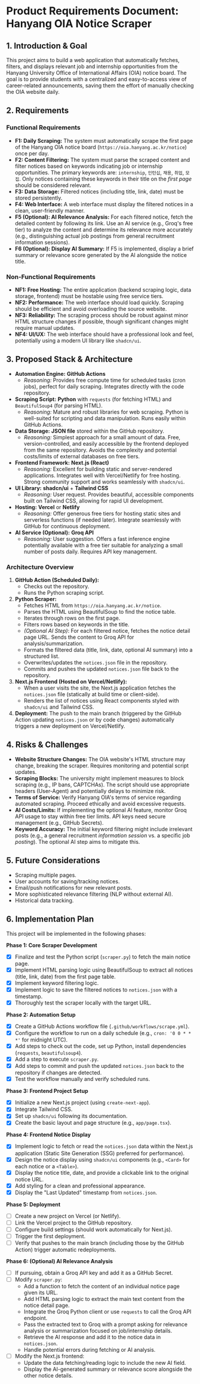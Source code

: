 # Product Requirements Document: Hanyang OIA Notice Scraper

## 1. Introduction & Goal

This project aims to build a web application that automatically fetches, filters, and displays relevant job and internship opportunities from the Hanyang University Office of International Affairs (OIA) notice board. The goal is to provide students with a centralized and easy-to-access view of career-related announcements, saving them the effort of manually checking the OIA website daily.

## 2. Requirements

### Functional Requirements

*   **F1: Daily Scraping:** The system must automatically scrape the first page of the Hanyang OIA notice board (`https://oia.hanyang.ac.kr/notice`) once per day.
*   **F2: Content Filtering:** The system must parse the scraped content and filter notices based on keywords indicating job or internship opportunities. The primary keywords are: `internship`, `인턴십`, `채용`, `취업`, `모집`. Only notices containing these keywords in their title on the *first page* should be considered relevant.
*   **F3: Data Storage:** Filtered notices (including title, link, date) must be stored persistently.
*   **F4: Web Interface:** A web interface must display the filtered notices in a clean, user-friendly manner.
*   **F5 (Optional): AI Relevance Analysis:** For each filtered notice, fetch the detailed content by following its link. Use an AI service (e.g., Groq's free tier) to analyze the content and determine its relevance more accurately (e.g., distinguishing actual job postings from general recruitment information sessions).
*   **F6 (Optional): Display AI Summary:** If F5 is implemented, display a brief summary or relevance score generated by the AI alongside the notice title.

### Non-Functional Requirements

*   **NF1: Free Hosting:** The entire application (backend scraping logic, data storage, frontend) must be hostable using free service tiers.
*   **NF2: Performance:** The web interface should load quickly. Scraping should be efficient and avoid overloading the source website.
*   **NF3: Reliability:** The scraping process should be robust against minor HTML structure changes if possible, though significant changes might require manual updates.
*   **NF4: UI/UX:** The web interface should have a professional look and feel, potentially using a modern UI library like `shadcn/ui`.

## 3. Proposed Stack & Architecture

*   **Automation Engine:** **GitHub Actions**
    *   *Reasoning:* Provides free compute time for scheduled tasks (cron jobs), perfect for daily scraping. Integrates directly with the code repository.
*   **Scraping Script:** **Python** with `requests` (for fetching HTML) and `BeautifulSoup4` (for parsing HTML).
    *   *Reasoning:* Mature and robust libraries for web scraping. Python is well-suited for scripting and data manipulation. Runs easily within GitHub Actions.
*   **Data Storage:** **JSON file** stored within the GitHub repository.
    *   *Reasoning:* Simplest approach for a small amount of data. Free, version-controlled, and easily accessible by the frontend deployed from the same repository. Avoids the complexity and potential costs/limits of external databases on free tiers.
*   **Frontend Framework:** **Next.js (React)**
    *   *Reasoning:* Excellent for building static and server-rendered applications. Integrates well with Vercel/Netlify for free hosting. Strong community support and works seamlessly with `shadcn/ui`.
*   **UI Library:** **shadcn/ui** + **Tailwind CSS**
    *   *Reasoning:* User request. Provides beautiful, accessible components built on Tailwind CSS, allowing for rapid UI development.
*   **Hosting:** **Vercel** or **Netlify**
    *   *Reasoning:* Offer generous free tiers for hosting static sites and serverless functions (if needed later). Integrate seamlessly with GitHub for continuous deployment.
*   **AI Service (Optional):** **Groq API**
    *   *Reasoning:* User suggestion. Offers a fast inference engine potentially available with a free tier suitable for analyzing a small number of posts daily. Requires API key management.

### Architecture Overview

1.  **GitHub Action (Scheduled Daily):**
    *   Checks out the repository.
    *   Runs the Python scraping script.
2.  **Python Scraper:**
    *   Fetches HTML from `https://oia.hanyang.ac.kr/notice`.
    *   Parses the HTML using BeautifulSoup to find the notice table.
    *   Iterates through rows on the first page.
    *   Filters rows based on keywords in the title.
    *   *(Optional AI Step)*: For each filtered notice, fetches the notice detail page URL. Sends the content to Groq API for analysis/summarization.
    *   Formats the filtered data (title, link, date, optional AI summary) into a structured list.
    *   Overwrites/updates the `notices.json` file in the repository.
    *   Commits and pushes the updated `notices.json` file back to the repository.
3.  **Next.js Frontend (Hosted on Vercel/Netlify):**
    *   When a user visits the site, the Next.js application fetches the `notices.json` file (statically at build time or client-side).
    *   Renders the list of notices using React components styled with `shadcn/ui` and Tailwind CSS.
4.  **Deployment:** The push to the main branch (triggered by the GitHub Action updating `notices.json` or by code changes) automatically triggers a new deployment on Vercel/Netlify.

## 4. Risks & Challenges

*   **Website Structure Changes:** The OIA website's HTML structure may change, breaking the scraper. Requires monitoring and potential script updates.
*   **Scraping Blocks:** The university might implement measures to block scraping (e.g., IP bans, CAPTCHAs). The script should use appropriate headers (User-Agent) and potentially delays to minimize risk.
*   **Terms of Service:** Verify Hanyang OIA's terms of service regarding automated scraping. Proceed ethically and avoid excessive requests.
*   **AI Costs/Limits:** If implementing the optional AI feature, monitor Groq API usage to stay within free tier limits. API keys need secure management (e.g., GitHub Secrets).
*   **Keyword Accuracy:** The initial keyword filtering might include irrelevant posts (e.g., a general recruitment *information session* vs. a specific job *posting*). The optional AI step aims to mitigate this.

## 5. Future Considerations

*   Scraping multiple pages.
*   User accounts for saving/tracking notices.
*   Email/push notifications for new relevant posts.
*   More sophisticated relevance filtering (NLP without external AI).
*   Historical data tracking.

## 6. Implementation Plan

This project will be implemented in the following phases:

**Phase 1: Core Scraper Development**
*   [x] Finalize and test the Python script (`scraper.py`) to fetch the main notice page.
*   [x] Implement HTML parsing logic using BeautifulSoup to extract all notices (title, link, date) from the first page table.
*   [x] Implement keyword filtering logic.
*   [x] Implement logic to save the filtered notices to `notices.json` with a timestamp.
*   [x] Thoroughly test the scraper locally with the target URL.

**Phase 2: Automation Setup**
*   [x] Create a GitHub Actions workflow file (`.github/workflows/scrape.yml`).
*   [x] Configure the workflow to run on a daily schedule (e.g., `cron: '0 0 * * *'` for midnight UTC).
*   [x] Add steps to check out the code, set up Python, install dependencies (`requests`, `beautifulsoup4`).
*   [x] Add a step to execute `scraper.py`.
*   [x] Add steps to commit and push the updated `notices.json` back to the repository if changes are detected.
*   [x] Test the workflow manually and verify scheduled runs.

**Phase 3: Frontend Project Setup**
*   [x] Initialize a new Next.js project (using `create-next-app`).
*   [x] Integrate Tailwind CSS.
*   [x] Set up `shadcn/ui` following its documentation.
*   [x] Create the basic layout and page structure (e.g., `app/page.tsx`).

**Phase 4: Frontend Notice Display**
*   [x] Implement logic to fetch or read the `notices.json` data within the Next.js application (Static Site Generation (SSG) preferred for performance).
*   [x] Design the notice display using `shadcn/ui` components (e.g., `<Card>` for each notice or a `<Table>`).
*   [x] Display the notice title, date, and provide a clickable link to the original notice URL.
*   [x] Add styling for a clean and professional appearance.
*   [x] Display the "Last Updated" timestamp from `notices.json`.

**Phase 5: Deployment**
*   [ ] Create a new project on Vercel (or Netlify).
*   [ ] Link the Vercel project to the GitHub repository.
*   [ ] Configure build settings (should work automatically for Next.js).
*   [ ] Trigger the first deployment.
*   [ ] Verify that pushes to the main branch (including those by the GitHub Action) trigger automatic redeployments.

**Phase 6: (Optional) AI Relevance Analysis**
*   [ ] If pursuing, obtain a Groq API key and add it as a GitHub Secret.
*   [ ] Modify `scraper.py`:
    *   Add a function to fetch the content of an individual notice page given its URL.
    *   Add HTML parsing logic to extract the main text content from the notice detail page.
    *   Integrate the Groq Python client or use `requests` to call the Groq API endpoint.
    *   Pass the extracted text to Groq with a prompt asking for relevance analysis or summarization focused on job/internship details.
    *   Retrieve the AI response and add it to the notice data in `notices.json`.
    *   Handle potential errors during fetching or AI analysis.
*   [ ] Modify the Next.js frontend:
    *   Update the data fetching/reading logic to include the new AI field.
    *   Display the AI-generated summary or relevance score alongside the other notice details. 